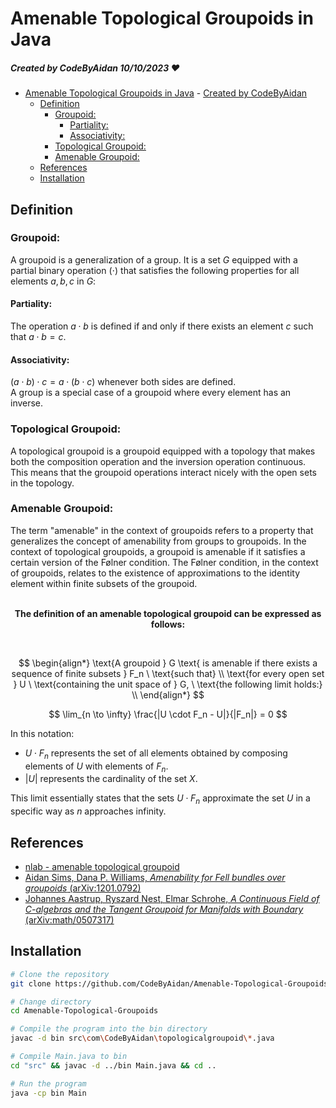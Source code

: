 # Amenable Topological Groupoids in Java

##### Created by CodeByAidan 10/10/2023 :heart:

- [Amenable Topological Groupoids in Java](#amenable-topological-groupoids-in-java) - [Created by CodeByAidan](#created-by-codebyaidan-10102023-heart)
  - [Definition](#definition)
    - [Groupoid:](#groupoid)
      - [Partiality:](#partiality)
      - [Associativity:](#associativity)
    - [Topological Groupoid:](#topological-groupoid)
    - [Amenable Groupoid:](#amenable-groupoid)
  - [References](#references)
  - [Installation](#installation)

## Definition

### Groupoid:

A groupoid is a generalization of a group. It is a set $G$ equipped with a partial binary operation $(\cdot)$ that satisfies the following properties for all elements $a, b, c$ in $G$:

#### Partiality:

The operation $a \cdot b$ is defined if and only if there exists an element $c$ such that $a \cdot b = c$.

#### Associativity:

$(a \cdot b) \cdot c = a \cdot (b \cdot c)$ whenever both sides are defined.
<br>
A group is a special case of a groupoid where every element has an inverse.

### Topological Groupoid:

A topological groupoid is a groupoid equipped with a topology that makes both the composition operation and the inversion operation continuous. This means that the groupoid operations interact nicely with the open sets in the topology.

### Amenable Groupoid:

The term "amenable" in the context of groupoids refers to a property that generalizes the concept of amenability from groups to groupoids. In the context of topological groupoids, a groupoid is amenable if it satisfies a certain version of the Følner condition. The Følner condition, in the context of groupoids, relates to the existence of approximations to the identity element within finite subsets of the groupoid.
<br>
<br>

<p align="center"><b>
The definition of an amenable topological groupoid can be expressed as follows:</b>
</p>
</br>

$$
\begin{align*}
\text{A groupoid } G \text{ is amenable if there exists a sequence of finite subsets } F_n \
\text{such that} \\
\text{for every open set } U \
\text{containing the unit space of } G, \
\text{the following limit holds:} \\
\end{align*}
$$

$$
\lim_{n \to \infty} \frac{|U \cdot F_n - U|}{|F_n|} = 0
$$

In this notation:

- $U \cdot F_n$ represents the set of all elements obtained by composing elements of $U$ with elements of $F_n$.
- $\mathopen|U\mathclose|$ represents the cardinality of the set $X$.

This limit essentially states that the sets $U \cdot F_n$ approximate the set $U$ in a specific way as $n$ approaches infinity.

## References

- [nlab - amenable topological groupoid](https://ncatlab.org/nlab/show/amenable+topological+groupoid)
- [Aidan Sims, Dana P. Williams, _Amenability for Fell bundles over groupoids_ (arXiv:1201.0792)](https://arxiv.org/abs/1201.0792)
- [Johannes Aastrup, Ryszard Nest, Elmar Schrohe, _A Continuous Field of C-algebras and the Tangent Groupoid for Manifolds with Boundary_ (arXiv:math/0507317)](https://arxiv.org/abs/math/0507317)


## Installation

```bash
# Clone the repository
git clone https://github.com/CodeByAidan/Amenable-Topological-Groupoids

# Change directory
cd Amenable-Topological-Groupoids

# Compile the program into the bin directory
javac -d bin src\com\CodeByAidan\topologicalgroupoid\*.java

# Compile Main.java to bin
cd "src" && javac -d ../bin Main.java && cd ..

# Run the program
java -cp bin Main
```

